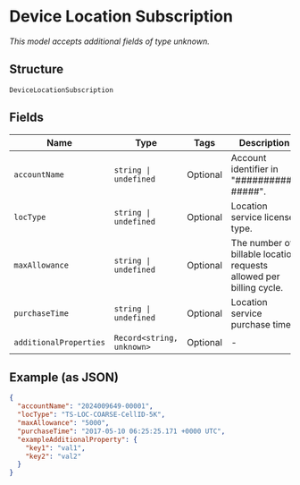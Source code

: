 
# Device Location Subscription

*This model accepts additional fields of type unknown.*

## Structure

`DeviceLocationSubscription`

## Fields

| Name | Type | Tags | Description |
|  --- | --- | --- | --- |
| `accountName` | `string \| undefined` | Optional | Account identifier in "##########-#####". |
| `locType` | `string \| undefined` | Optional | Location service license type. |
| `maxAllowance` | `string \| undefined` | Optional | The number of billable location requests allowed per billing cycle. |
| `purchaseTime` | `string \| undefined` | Optional | Location service purchase time. |
| `additionalProperties` | `Record<string, unknown>` | Optional | - |

## Example (as JSON)

```json
{
  "accountName": "2024009649-00001",
  "locType": "TS-LOC-COARSE-CellID-5K",
  "maxAllowance": "5000",
  "purchaseTime": "2017-05-10 06:25:25.171 +0000 UTC",
  "exampleAdditionalProperty": {
    "key1": "val1",
    "key2": "val2"
  }
}
```

